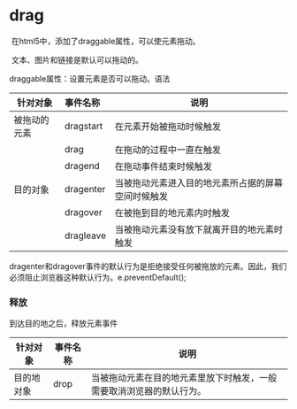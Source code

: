 # drag

​	在html5中，添加了draggable属性，可以使元素拖动。

​	文本、图片和链接是默认可以拖动的。

​	draggable属性：设置元素是否可以拖动。语法<element draggable="true | false | auto">

| 针对对象     | 事件名称  | 说明                                               |
| ------------ | :-------- | -------------------------------------------------- |
| 被拖动的元素 | dragstart | 在元素开始被拖动时候触发                           |
|              | drag      | 在拖动的过程中一直在触发                           |
|              | dragend   | 在拖动事件结束时候触发                             |
| 目的对象     | dragenter | 当被拖动元素进入目的地元素所占据的屏幕空间时候触发 |
|              | dragover  | 在被拖到目的地元素内时触发                         |
|              | dragleave | 当被拖动元素没有放下就离开目的地元素时触发         |

dragenter和dragover事件的默认行为是拒绝接受任何被拖放的元素。因此，我们必须阻止浏览器这种默认行为。e.preventDefault();

### 释放

到达目的地之后，释放元素事件

| 针对对象   | 事件名称 | 说明                                                         |
| ---------- | -------- | ------------------------------------------------------------ |
| 目的地对象 | drop     | 当被拖动元素在目的地元素里放下时触发，一般需要取消浏览器的默认行为。 |